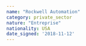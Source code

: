 ```yaml
---
name: "Rockwell Automation"
category: private_sector
nature: "Entreprise"
nationality: USA
date_signed: '2018-11-12'
---
```

    